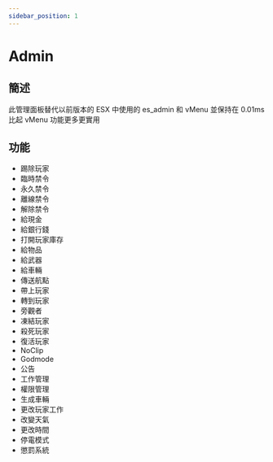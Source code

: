 ```yaml
---
sidebar_position: 1
---
```


# Admin

## 簡述

此管理面板替代以前版本的 ESX 中使用的 es_admin 和 vMenu 並保持在 0.01ms 比起 vMenu 功能更多更實用

## 功能

- 踢除玩家
- 臨時禁令
- 永久禁令
- 離線禁令
- 解除禁令
- 給現金
- 給銀行錢
- 打開玩家庫存
- 給物品
- 給武器
- 給車輛
- 傳送航點
- 帶上玩家
- 轉到玩家
- 旁觀者
- 凍結玩家
- 殺死玩家
- 復活玩家
- NoClip
- Godmode
- 公告
- 工作管理
- 權限管理
- 生成車輛
- 更改玩家工作
- 改變天氣
- 更改時間
- 停電模式
- 懲罰系統